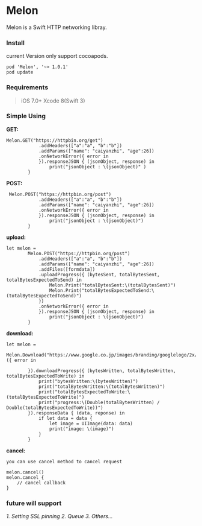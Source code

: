 # Melon

Melon is a Swift HTTP networking libray.

### Install

current Version only support cocoapods.

```
pod 'Melon', '~> 1.0.1' 
pod update
```

### Requirements

> iOS 7.0+
> Xcode 8(Swift 3)

### Simple Using

**GET:**

```
Melon.GET("https://httpbin.org/get")
            .addHeaders(["a":"a", "b":"b"])
            .addParams(["name": "caiyanzhi", "age":26])
            .onNetworkError({ error in
            }).responseJSON { (jsonObject, response) in
                print("jsonObject : \(jsonObject)" )
        }
```

**POST:**

```
 Melon.POST("https://httpbin.org/post")
            .addHeaders(["a":"a", "b":"b"])
            .addParams(["name": "caiyanzhi", "age":26])
            .onNetworkError({ error in
            }).responseJSON { (jsonObject, response) in
                print("jsonObject : \(jsonObject)")
        }
```

**upload:**

```
let melon =
        Melon.POST("https://httpbin.org/post")
            .addHeaders(["a":"a", "b":"b"])
            .addParams(["name": "caiyanzhi", "age":26])
            .addFiles([formdata])
            .uploadProgress({ (bytesSent, totalBytesSent, totalBytesExpectedToSend) in
                Melon.Print("totalBytesSent:\(totalBytesSent)")
                Melon.Print("totalBytesExpectedToSend:\(totalBytesExpectedToSend)")
            })
            .onNetworkError({ error in
            }).responseJSON { (jsonObject, response) in
                print("jsonObject : \(jsonObject)")
        }
```


**download:**

```
let melon =
        Melon.Download("https://www.google.co.jp/images/branding/googlelogo/2x/googlelogo_color_272x92dp.png").onNetworkError ({ error in
            
        }).downloadProgress({ (bytesWritten, totalBytesWritten, totalBytesExpectedToWrite) in
            print("bytesWritten:\(bytesWritten)")
            print("totalBytesWritten:\(totalBytesWritten)")
            print("totalBytesExpectedToWrite:\(totalBytesExpectedToWrite)")
            print("progress:\(Double(totalBytesWritten) / Double(totalBytesExpectedToWrite))")
        }).responseData { (data, reponse) in
            if let data = data {
                let image = UIImage(data: data)
                print("image: \(image)")
            }
        }
```


**cancel:**

```
you can use cancel method to cancel request

melon.cancel()
melon.cancel {
	// cancel callback
}
```

### future will support

*1. Setting SSL pinning*
*2. Queue*
*3. Others...*

